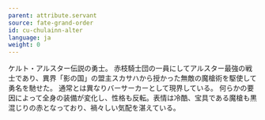 ```yaml
---
parent: attribute.servant
source: fate-grand-order
id: cu-chulainn-alter
language: ja
weight: 0
---
```


ケルト・アルスター伝説の勇士。
赤枝騎士団の一員にしてアルスター最強の戦士であり、異界「影の国」の盟主スカサハから授かった無敵の魔槍術を駆使して勇名を馳せた。
通常とは異なりバーサーカーとして現界している。
何らかの要因によって全身の装備が変化し、性格も反転。表情は冷酷、宝具である魔槍も黒混じりの赤となっており、禍々しい気配を湛えている。
